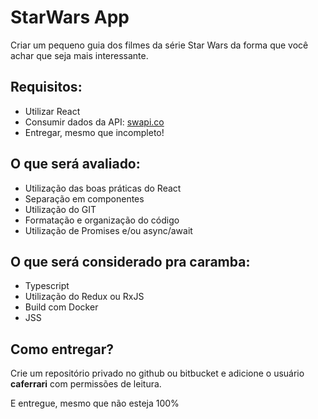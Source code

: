 # StarWars App

Criar um pequeno guia dos filmes da série Star Wars da forma que você achar que seja mais interessante.

## Requisitos:

- Utilizar React
- Consumir dados da API: [swapi.co](https://swapi.co/)
- Entregar, mesmo que incompleto!

## O que será avaliado:

- Utilização das boas práticas do React
- Separação em componentes
- Utilização do GIT
- Formatação e organização do código
- Utilização de Promises e/ou async/await

## O que será considerado pra caramba:

- Typescript
- Utilização do Redux ou RxJS
- Build com Docker
- JSS

## Como entregar?

Crie um repositório privado no github ou bitbucket e adicione o usuário **caferrari** com permissões de leitura. 

E entregue, mesmo que não esteja 100%
